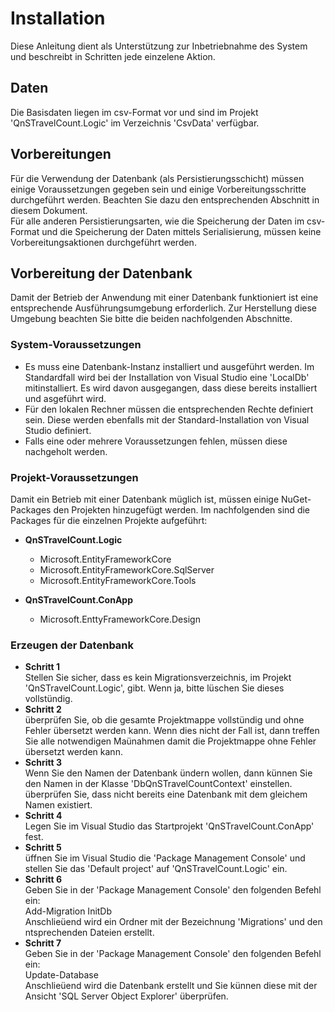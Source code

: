 # Installation
Diese Anleitung dient als Unterstützung zur Inbetriebnahme des System und beschreibt in Schritten jede einzelene Aktion.  
## Daten
Die Basisdaten liegen im csv-Format vor und sind im Projekt 'QnSTravelCount.Logic' im Verzeichnis 
'CsvData' verfügbar.
## Vorbereitungen
Für die Verwendung der Datenbank (als Persistierungsschicht) müssen einige Voraussetzungen gegeben 
sein und einige Vorbereitungsschritte durchgeführt werden. Beachten Sie dazu den entsprechenden 
Abschnitt in diesem Dokument.  
Für alle anderen Persistierungsarten, wie die Speicherung der Daten im csv-Format und die Speicherung 
der Daten mittels Serialisierung, müssen keine Vorbereitungsaktionen durchgeführt werden.
## Vorbereitung der Datenbank
Damit der Betrieb der Anwendung mit einer Datenbank funktioniert ist eine entsprechende Ausführungsumgebung 
erforderlich. Zur Herstellung diese Umgebung beachten Sie bitte die beiden nachfolgenden Abschnitte.
### System-Voraussetzungen
+ Es muss eine Datenbank-Instanz installiert und ausgeführt werden. Im Standardfall wird bei der 
Installation von Visual Studio eine 'LocalDb' mitinstalliert. Es wird davon ausgegangen, dass 
diese bereits installiert und asgeführt wird. 
+ Für den lokalen Rechner müssen die entsprechenden Rechte definiert sein. Diese werden ebenfalls 
mit der Standard-Installation von Visual Studio definiert.
+ Falls eine oder mehrere Voraussetzungen fehlen, müssen diese nachgeholt werden.

### Projekt-Voraussetzungen
Damit ein Betrieb mit einer Datenbank müglich ist, müssen einige NuGet-Packages den Projekten hinzugefügt werden. Im nachfolgenden sind die Packages für die einzelnen Projekte aufgeführt:

+ **QnSTravelCount.Logic**
  + Microsoft.EntityFrameworkCore
  + Microsoft.EntityFrameworkCore.SqlServer
  + Microsoft.EntityFrameworkCore.Tools

+ **QnSTravelCount.ConApp**
  + Microsoft.EnttyFrameworkCore.Design

### Erzeugen der Datenbank
+ **Schritt 1**  
Stellen Sie sicher, dass es kein Migrationsverzeichnis, im Projekt 'QnSTravelCount.Logic', gibt. Wenn ja, bitte lüschen Sie dieses vollstündig.
+ **Schritt 2**  
überprüfen Sie, ob die gesamte Projektmappe vollstündig und ohne Fehler übersetzt werden kann. 
Wenn dies nicht der Fall ist, dann treffen Sie alle notwendigen Maünahmen damit die Projektmappe 
ohne Fehler übersetzt werden kann.
+ **Schritt 3**  
Wenn Sie den Namen der Datenbank ündern wollen, dann künnen Sie den Namen in der Klasse 
'DbQnSTravelCountContext' einstellen. überprüfen Sie, dass nicht bereits eine Datenbank mit dem gleichem Namen existiert.
+ **Schritt 4**  
 Legen Sie im Visual Studio das Startprojekt 'QnSTravelCount.ConApp' fest.
+ **Schritt 5**  
üffnen Sie im Visual Studio die 'Package Management Console' und stellen Sie das 'Default project' auf 
'QnSTravelCount.Logic' ein.
+ **Schritt 6**  
Geben Sie in der 'Package Management Console' den folgenden Befehl ein:  
Add-Migration InitDb  
Anschlieüend wird ein Ordner mit der Bezeichnung 'Migrations' und den ntsprechenden Dateien erstellt.  
+ **Schritt 7**  
Geben Sie in der 'Package Management Console' den folgenden Befehl ein:  
Update-Database  
Anschlieüend wird die Datenbank erstellt und Sie künnen diese mit der Ansicht 
'SQL Server Object Explorer' überprüfen.

